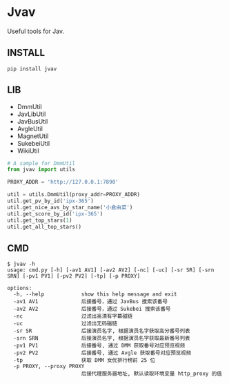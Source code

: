 # Jvav

Useful tools for Jav.

## INSTALL

```
pip install jvav
```

## LIB

- DmmUtil
- JavLibUtil
- JavBusUtil
- AvgleUtil
- MagnetUtil
- SukebeiUtil
- WikiUtil

```py
# A sample for DmmUtil
from jvav import utils

PROXY_ADDR = 'http://127.0.0.1:7890'

util = utils.DmmUtil(proxy_addr=PROXY_ADDR)
util.get_pv_by_id('ipx-365')
util.get_nice_avs_by_star_name('小倉由菜')
util.get_score_by_id('ipx-365')
util.get_top_stars(1)
util.get_all_top_stars()
```

## CMD

```
$ jvav -h
usage: cmd.py [-h] [-av1 AV1] [-av2 AV2] [-nc] [-uc] [-sr SR] [-srn SRN] [-pv1 PV1] [-pv2 PV2] [-tp] [-p PROXY]

options:
  -h, --help            show this help message and exit
  -av1 AV1              后接番号，通过 JavBus 搜索该番号
  -av2 AV2              后接番号，通过 Sukebei 搜索该番号
  -nc                   过滤出高清有字幕磁链
  -uc                   过滤出无码磁链
  -sr SR                后接演员名字, 根据演员名字获取高分番号列表
  -srn SRN              后接演员名字, 根据演员名字获取最新番号列表
  -pv1 PV1              后接番号, 通过 DMM 获取番号对应预览视频
  -pv2 PV2              后接番号, 通过 Avgle 获取番号对应预览视频
  -tp                   获取 DMM 女优排行榜前 25 位
  -p PROXY, --proxy PROXY
                        后接代理服务器地址, 默认读取环境变量 http_proxy 的值
```